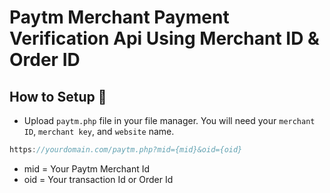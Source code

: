 # Paytm Merchant Payment Verification Api Using Merchant ID & Order ID

## How to Setup 🔧
- Upload `paytm.php` file in your file manager. You will need your `merchant ID`, `merchant key`, and `website` name.

```js
https://yourdomain.com/paytm.php?mid={mid}&oid={oid}
```
- mid = Your Paytm Merchant Id
- oid = Your transaction Id or Order Id
